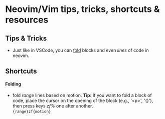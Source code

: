 # Neovim/Vim tips, tricks, shortcuts & resources

## Tips & Tricks
* Just like in VSCode, you can [fold](#folding) blocks and even _lines_ of code in neovim.

## Shortcuts
#### Folding
  * fold _range_ lines based on motion. __Tip:__ If you want to fold a block of code, place the
    cursor on the opening of the block (e.g., '\<p\>', '{}'), then press keys _zf%_ one after another. \
    `{range}zf{motion}`
